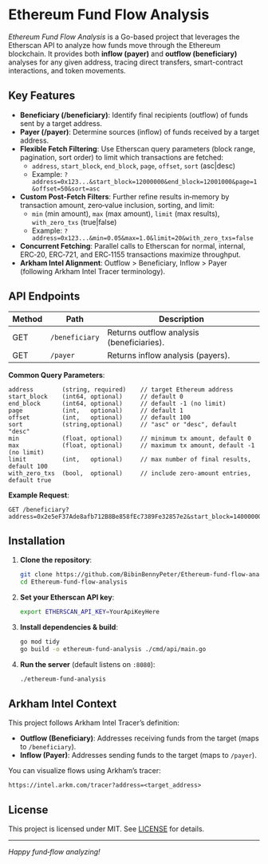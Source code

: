 # Ethereum Fund Flow Analysis

_Ethereum Fund Flow Analysis_ is a Go-based project that leverages the Etherscan API to analyze how funds move through the Ethereum blockchain. It provides both **inflow (payer)** and **outflow (beneficiary)** analyses for any given address, tracing direct transfers, smart-contract interactions, and token movements.

## Key Features

- **Beneficiary (/beneficiary)**: Identify final recipients (outflow) of funds sent by a target address.
- **Payer (/payer)**: Determine sources (inflow) of funds received by a target address.
- **Flexible Fetch Filtering**: Use Etherscan query parameters (block range, pagination, sort order) to limit which transactions are fetched:
  - `address`, `start_block`, `end_block`, `page`, `offset`, `sort` (asc|desc)
  - Example: `?address=0x123...&start_block=12000000&end_block=12001000&page=1&offset=50&sort=asc`
- **Custom Post-Fetch Filters**: Further refine results in‑memory by transaction amount, zero‑value inclusion, sorting, and limit:
  - `min` (min amount), `max` (max amount), `limit` (max results), `with_zero_txs` (true|false)
  - Example: `?address=0x123...&min=0.05&max=1.0&limit=20&with_zero_txs=false`
- **Concurrent Fetching**: Parallel calls to Etherscan for normal, internal, ERC‑20, ERC‑721, and ERC‑1155 transactions maximize throughput.
- **Arkham Intel Alignment**: Outflow &gt; Beneficiary, Inflow &gt; Payer (following Arkham Intel Tracer terminology).

## API Endpoints

| Method | Path               | Description                                   |
|--------|--------------------|-----------------------------------------------|
| GET    | `/beneficiary`     | Returns outflow analysis (beneficiaries).     |
| GET    | `/payer`           | Returns inflow analysis (payers).             |

**Common Query Parameters**:
```
address        (string, required)    // target Ethereum address
start_block    (int64, optional)     // default 0
end_block      (int64, optional)     // default -1 (no limit)
page           (int,   optional)     // default 1
offset         (int,   optional)     // default 100
sort           (string,optional)     // "asc" or "desc", default "desc"
min            (float, optional)     // minimum tx amount, default 0
max            (float, optional)     // maximum tx amount, default -1 (no limit)
limit          (int,   optional)     // max number of final results, default 100
with_zero_txs  (bool,  optional)     // include zero-amount entries, default true
```

**Example Request**:
```
GET /beneficiary?address=0x2e5eF37Ade8afb712B8Be858fEc7389Fe32857e2&start_block=14000000&end_block=15010000&max=0.1&limit=10
```

## Installation

1. **Clone the repository**:
   ```bash
   git clone https://github.com/BibinBennyPeter/Ethereum-fund-flow-analysis.git
   cd Ethereum-fund-flow-analysis
   ```

2. **Set your Etherscan API key**:
   ```bash
   export ETHERSCAN_API_KEY=YourApiKeyHere
   ```

3. **Install dependencies & build**:
   ```bash
   go mod tidy
   go build -o ethereum-fund-analysis ./cmd/api/main.go
   ```

4. **Run the server** (default listens on `:8080`):
   ```bash
   ./ethereum-fund-analysis
   ```

## Arkham Intel Context

This project follows Arkham Intel Tracer’s definition:
- **Outflow (Beneficiary)**: Addresses receiving funds from the target (maps to `/beneficiary`).
- **Inflow (Payer)**: Addresses sending funds to the target (maps to `/payer`).

You can visualize flows using Arkham’s tracer:
```
https://intel.arkm.com/tracer?address=<target_address>
```

## License

This project is licensed under MIT. See [LICENSE](LICENSE) for details.

---

*Happy fund‐flow analyzing!*

